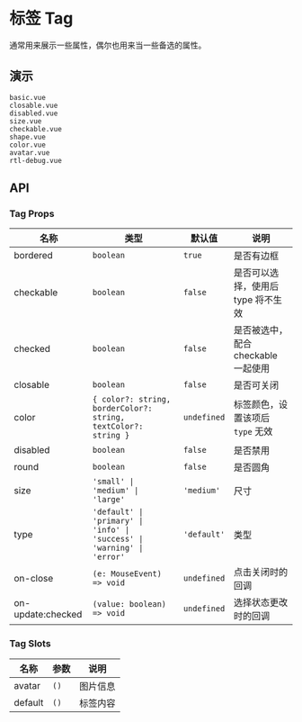 # 标签 Tag

通常用来展示一些属性，偶尔也用来当一些备选的属性。

## 演示

```demo
basic.vue
closable.vue
disabled.vue
size.vue
checkable.vue
shape.vue
color.vue
avatar.vue
rtl-debug.vue
```

## API

### Tag Props

| 名称 | 类型 | 默认值 | 说明 |
| --- | --- | --- | --- |
| bordered | `boolean` | `true` | 是否有边框 |
| checkable | `boolean` | `false` | 是否可以选择，使用后 type 将不生效 |
| checked | `boolean` | `false` | 是否被选中，配合 checkable 一起使用 |
| closable | `boolean` | `false` | 是否可关闭 |
| color | `{ color?: string, borderColor?: string, textColor?: string }` | `undefined` | 标签颜色，设置该项后　`type` 无效 |
| disabled | `boolean` | `false` | 是否禁用 |
| round | `boolean` | `false` | 是否圆角 |
| size | `'small' \| 'medium' \| 'large'` | `'medium'` | 尺寸 |
| type | `'default' \| 'primary' \| 'info' \| 'success' \| 'warning' \| 'error'` | `'default'` | 类型 |
| on-close | `(e: MouseEvent) => void` | `undefined` | 点击关闭时的回调 |
| on-update:checked | `(value: boolean) => void` | `undefined` | 选择状态更改时的回调 |

### Tag Slots

| 名称    | 参数 | 说明     |
| ------- | ---- | -------- |
| avatar  | `()` | 图片信息 |
| default | `()` | 标签内容 |
